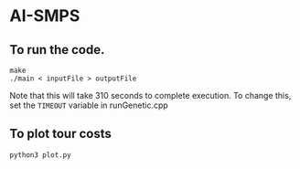 # AI-SMPS
## To run the code.
```
make
./main < inputFile > outputFile
```
Note that this will take 310 seconds to complete execution. To change this, set the ```TIMEOUT``` variable in runGenetic.cpp

## To plot tour costs
```
python3 plot.py
```
